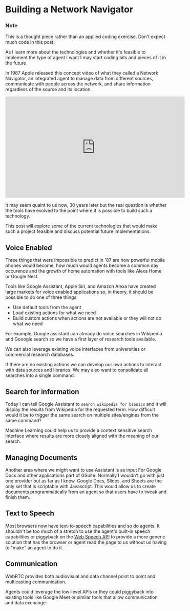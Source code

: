# Building a Network Navigator

<div class="message info">
<h3>Note</h3>
<p>This is a thought piece rather than an applied coding exercise. Don't expect much code in this post.</p>
<p>As I learn more about the technologies and whether it's feasible to implement the type of agent I want I may start coding bits and pieces of it in the future</p>
</div>


In 1987 Apple released this concept video of what they called a Network Navigator, an integrated agent to manage data from different sources, communicate with people across the network, and share information regardless of the source and its location.

<div class="video">
<iframe width="560" height="315" src="https://www.youtube.com/embed/9bjve67p33E" frameborder="0" allow="autoplay; picture-in-picture" allowfullscreen></iframe>
</div>

It may seem quaint to us now, 30 years later but the real question is whether the tools have evolved to the point where it is possible to build such a technology.

This post will explore some of the current technologies that would make such a project feasible and discuss potential future implementations.

## Voice Enabled

Three things that were impossible to predict in '87 are how powerful mobile phones would become, how much would agents become a common day occurence and the growth of home automation with tools like Alexa Home or Google Nest.

Tools like Google Assistant, Apple Siri, and Amazon Alexa have created large markets for voice enabled applications so, in theory, it should be possible to do one of three things:

* Use default tools from the agent
* Load existing actions for what we need
* Build custom actions when actions are not available or they will not do what we need

For example, Google assistant can already do voice searches in Wikipedia and Gooogle search so we have a first layer of research tools available.

We can also leverage existing voice interfaces from universities or commercial research databases.

If there are no existing actions we can develop our own actions to interact with data sources and libraries. We may also want to consolidate all searches into a single command.

## Search for information

Today I can tell Google Assistant to `search wikipedia for bionics` and it will display the results from Wikipedia for the requested term. How difficult would it be to trigger the same search on multiple sites/engines from the same command?

Machine Learning could help us to provide a context sensitive search interface where results are more closely aligned with the meaning of our search.

## Managing Documents

Another area where we might want to use Assistant is as input For Google Docs and other applications part of GSuite. Normally I wouldn't go with just one provider but as far as I know, Google Docs, Slides, and Sheets are the only set that is scriptable with Javascript. This would allow us to create documents programmatically from an agent so that users have to tweak and finish them.

## Text to Speech

Most browsers now have text-to-speech capabilities and so do agents. It shouldn't be too much of a stretch to use the agent's built-in speech capabilities or piggyback on the [Web Speech API](https://wicg.github.io/speech-api/) to provide a more generic solution that has the browser or agent read the page to us without us having to "make" an agent to do it.

## Communication

WebRTC provides both audiovisual and data channel point to point and multicasting communication.

Agents could leverage the low-level APIs or they could piggyback into existing tools like Google Meet or similar tools that allow communication and data exchange.

